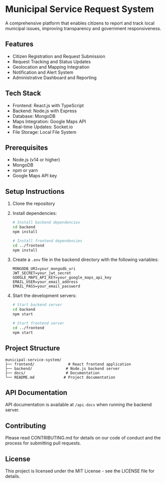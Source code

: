 # Municipal Service Request System

A comprehensive platform that enables citizens to report and track local municipal issues, improving transparency and government responsiveness.

## Features

- Citizen Registration and Request Submission
- Request Tracking and Status Updates
- Geolocation and Mapping Integration
- Notification and Alert System
- Administrative Dashboard and Reporting

## Tech Stack

- Frontend: React.js with TypeScript
- Backend: Node.js with Express
- Database: MongoDB
- Maps Integration: Google Maps API
- Real-time Updates: Socket.io
- File Storage: Local File System

## Prerequisites

- Node.js (v14 or higher)
- MongoDB
- npm or yarn
- Google Maps API key

## Setup Instructions

1. Clone the repository
2. Install dependencies:
   ```bash
   # Install backend dependencies
   cd backend
   npm install

   # Install frontend dependencies
   cd ../frontend
   npm install
   ```

3. Create a `.env` file in the backend directory with the following variables:
   ```
   MONGODB_URI=your_mongodb_uri
   JWT_SECRET=your_jwt_secret
   GOOGLE_MAPS_API_KEY=your_google_maps_api_key
   EMAIL_USER=your_email_address
   EMAIL_PASS=your_email_password
   ```

4. Start the development servers:
   ```bash
   # Start backend server
   cd backend
   npm start

   # Start frontend server
   cd ../frontend
   npm start
   ```

## Project Structure

```
municipal-service-system/
├── frontend/               # React frontend application
├── backend/               # Node.js backend server
├── docs/                  # Documentation
└── README.md             # Project documentation
```

## API Documentation

API documentation is available at `/api-docs` when running the backend server.

## Contributing

Please read CONTRIBUTING.md for details on our code of conduct and the process for submitting pull requests.

## License

This project is licensed under the MIT License - see the LICENSE file for details.
